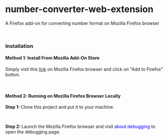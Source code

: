 <h1>number-converter-web-extension</h1>
<p>A Firefox add-on for converting number format on Mozilla Firefox browser</p>
<br>
<h3>Installation</h3>
<h4>Method 1: Install From Mozilla Add-On Store</h4>
<p>Simply visit this <a href="https://addons.mozilla.org/en-US/firefox/addon/simple-number-converter/" target="_blank">link</a> on Mozilla Firefox browser and click on "Add to Firefox" button.</p>
<br>
<h4>Method 2: Running on Mozilla Firefox Browser Locally</h4>
<p><b>Step 1: </b>Clone this project and put it to your machine.</p>
<br>
<p><b>Step 2: </b>Launch the Mozilla Firefox browser and visit <span style="color: blue">about:debugging</span> to open the debugging page.</p>
